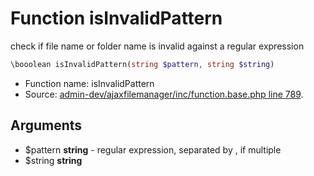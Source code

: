 Function isInvalidPattern
===========================

check if file name or folder name is invalid against a regular expression



```php
\booolean isInvalidPattern(string $pattern, string $string)
```

* Function name: isInvalidPattern
* Source: [admin-dev/ajaxfilemanager/inc/function.base.php line 789](https://github.com/PrestaShop/PrestaShop/blob/1.5.6.3/admin-dev/ajaxfilemanager/inc/function.base.php#L789).

Arguments
---------

* $pattern **string** - regular expression, separated by , if multiple
* $string **string**

